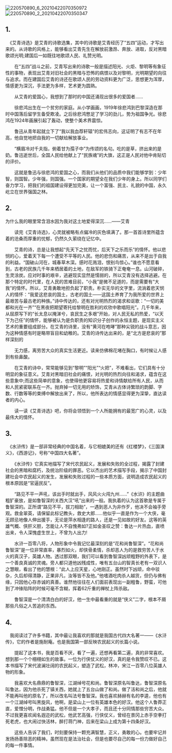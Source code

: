 ![220570890_6_20210422070350972](https://github.com/user-attachments/assets/b7c8a333-75cf-4270-9800-99ef04ea6679)
![220570890_2_20210422070350347](https://github.com/user-attachments/assets/cb1135a1-2ee5-4141-b122-6b07f6393fe1)
## 1.
　《艾青诗选》是艾青的诗歌选集，其中的诗歌是艾青经历了“五四”运动，才写出来的。从诗歌的风格上，能够看出艾青先生在解放前激昂、奔放、进取，反对黑暗歌颂光明;建国后一如既往地歌颂人民、礼赞光明。

　　在“五四”战斗之前，艾青写出来的诗歌一般是描述阳光、火炬、黎明等有象征性的事物，表现出艾青对旧社会的黑暗与恐怖的病恨以及对黎明，光明期望的向往与追求。而在建国后艾青的诗还在歌颂人民的劳动资料更为广泛，思想更为浑厚，情感更为深沉，手法更为多样，艺术更为圆熟。

　　从艾青的爱国心，我想到了那时的中国还涌现出很多的爱国者……

　　徐悲鸿出生在一个贫穷的家庭。从小学画画，1919年徐悲鸿到巴黎深造在那时中国落后留学生备受欺凌。之后徐悲鸿憋足了学习的劲儿，势为祖国争光。徐悲鸿在1924年画展引起了轰动，使整个美术界震惊。

　　鲁迅从青年起就立下了“我以我血荐轩辕”的宏伟志向，这证明了有志不在年高，他自觉地把自我的一切献给解放事业。

　　“横眉冷对千夫指，俯着甘为孺子中”为传颂的名句。吃的是草，挤出来的是奶。鲁迅逝世后，全国人民给他献上了“民族魂”的大旗，这正是人民对他中肯贴切的评价。

　　这就是鲁迅与徐悲鸿的爱国之心，而我们从他们的品质中我们能够学到：少年智，则国智。少年强，则国强。一个国家的期望全在我们少年的身上。所以同学们奋力学习，把我们的祖国建设得更加完美，让一个富强、民主、礼貌的中国，永久屹立在世界强国之林。
## 2.
为什么我的眼里常含泪水因为我对这土地爱得深沉……——艾青

　　读完《艾青诗选》，心灵就被略有点偏冷的灰色填满了。那一首首诗里所蕴含着的沧桑而厚重的忧郁，仍然久久萦绕在记忆中。

　　艾青的诗，总是让我想起“先天下之忧而忧，后天下之乐而乐”的情怀。他以悲悯的心，爱着天下每一个遭受不平等的人民。他的悲伤和痛苦，从来不是出于自我的利益。“国破山河在，城春草木深。感时花溅泪，恨别鸟惊心。”谁也不愿意看到，古老的民族几千年来栖居着的土地，在敌军的铁骑下正奄奄一息。山河破碎，生灵涂炭。应对时事的艰辛，逃避现实显然是懦弱的，所以艾青没有选择逃避。在那个特定的时代里，在人民的苦难目前，“小我”是微不足道的，而是需要有“大我”的情怀。所以，艾青勇敢地担负起了职责。朴实无华的文字里，流淌着悲天悯人的情怀：“我爱这悲哀的国土，古老的国土——这国土养育了为我所爱的世界上最艰苦与最古老的种族。”诗中传达的，还有对光明热烈的渴求和讴歌：“一切的美都和光在一齐”“在黑夜把期望寄托给黎明在胜利的欢欣中歌唱阳光”。几千年来，从屈原写下的“长太息以掩涕兮，哀民生之多艰”开始，对人民无私的热爱，“以天下为己任”的情怀，能够被认为是负职责的知识分子创作的永恒主题，是现实主义艺术的重要组成部分。在艾青的诗里，没有“黄河在咆哮”那种尖锐的战斗意志，因为这种情感有时是略带盲目和幼稚的。艾青的诗传达出来的，是“北方是悲哀的”那样深刻的

　　无力感，离劳苦大众的真实生活更近。读来仿佛棉花堵在胸口，有时候让人感到有些鼻酸。

　　在艾青的诗中，常常能够见到“黎明”“阳光”“火把”，不难看出，它们具有十分明显的象征意义。艾青对黑暗旧社会的痛恨，对光明的热烈向往和渴求，蕴含在这些意象中;而这些简单的意象，也使得他更容易将热爱和诗情献给所有人民，从而和人民紧密联系在一齐。抛弃掉一切无用的矫饰，艾青从古体诗繁琐的韵脚、字数、行数等等的束缚中解放出来了，所以，他所表达的情感显得更为深挚，直达读者的内心。

　　读一读《艾青诗选》吧，你将会领悟到一个人所能拥有的最宽广的心灵，以及最伟大的情怀。
## 3.
　《水浒传》是一部非常经典的中国名着，与它相媲美的还有《红楼梦》，《三国演义》，《西游记》，号称“中国四大名著”。

　　《水浒传》它真实地描写了宋代农民起义，发展和失败的全过程，揭露了封建社会的黑暗和腐朽，及统治阶级的罪恶。它以杰出的艺术描写手段，揭示了中国封建社会中农民起义的发生，发展和失败过程的一些本质方面，说明造成农民起义的根本原因是“官逼民反”。

　　“路见不平一声吼，该出手时就出手，风风火火闯九州……”《水浒》的主题曲粗犷豪放，是如鲁智深的关西大汉“吼”出来的一般。我执着的认为这首歌是专属于鲁智深的。正所谓“路见不平，拔刀相助”，一遇到恶人为非作歹，他决不会袖手旁观。救金翠英，请保留此标记教头，救史大郎……他似乎一直是作为一个大侠，毫无顾忌地像人伸出援手，无论是萍水相逢的路人，还是一见如故的好友。这等的英雄气概、侠肝义胆，怎能让人不自愧弗如?正如金圣叹之赞：鲁达一片热血，直喷出来，令人深愧虚生世上，不曾为人出力!

　　水浒一百零八将，人物形象中令我记忆最深刻的是“花和尚鲁智深”。“花和尚鲁智深”是一位非常直率，暴烈如火，却侠骨柔情，杀却恶人为的是救穷苦人于水火的真汉子，英雄人物。透过那双眼，我们可以看到鲁智深凶顽粗野的外表下，是一个善良真诚的灵魂。旁人都只道他凶残成性，唯有五台山的智真长老有一双识人之慧眼，看出了他的慧根：“此人上应天星，心地刚正。虽然时下凶顽，命中驳杂，久后却得清静，正果非凡，汝等皆不及他。”他嗜酒吃肉杀人越货，但仍与佛有缘，只因他心存赤诚的真善。谁然他往往在人们面前表现出一副粗鲁，野蛮，可他到了冲锋陷阵的时候可毫不含糊，挥着62斤重的禅杖上阵杀敌。

　　鲁智深是一个清清白白的好汉，他一生中最看重的就是“侠义”二字，根本不屑那些凡俗之人苦追的东西。
## 4.
　我阅读过了许多书籍，其中最让我喜欢的那就是我国古代四大名著一——《水浒传》，它的作者是施耐庵。也是我国第一部反映农民起义的长篇小说。

　　提起了这本书，我是百看不厌，看了一遍，还想再看第二遍，真的非常喜欢。想到那一个个栩栩如生的故事。一位为行侠仗义的好汉，真的是令我赞叹不已。这本书描写了宋代波澜壮阔的农民起义，塑造了武松，林冲，宋江一百零八位英雄人物的形象。

　　我喜欢大名鼎鼎的鲁智深，江湖绰号花和尚。鲁智深原名叫鲁达，鲁智深原名叫鲁达，因为他杀死了镇关西，她就上了五台山做了和尚。做了活和尚之后，他就不能再叫他的原名了，所以改名叫法号鲁智深。我也喜欢赫赫有名的李逵，他也有一个江湖绰号叫黑旋风，他啊，是梁山上一位有英雄本色的好汉。他这个人鲁莽正直，爱憎分明，作战勇猛。他不但是一个大孝子，而且还十分同情那些穷苦大众。不过我更喜欢闻名遐迩的武松，他武艺高强，行侠仗义，曾经在景冈上赤手空拳打死老虎，也大闹过快活林，醉打蒋门神，后来在梁山上成为第十四条好汉。

　　这些人告诉了我们，时刻要保持一颗充满智慧，正义，勇敢的心。也要牢记并发扬扬善除恶的精神。虽然现在是法治社会，但是也要尽自己的每一份力做好自己的每一件事情。